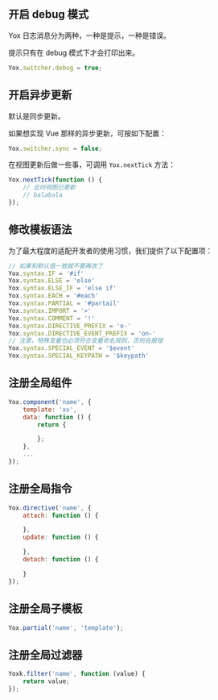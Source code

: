 ## 开启 debug 模式

Yox 日志消息分为两种，一种是提示，一种是错误。

提示只有在 debug 模式下才会打印出来。

```javascript
Yox.switcher.debug = true;
```

## 开启异步更新

默认是同步更新。

如果想实现 Vue 那样的异步更新，可按如下配置：

```javascript
Yox.switcher.sync = false;
```

在视图更新后做一些事，可调用 `Yox.nextTick` 方法：

```javascript
Yox.nextTick(function () {
    // 此时视图已更新
    // balabala
});
```

## 修改模板语法

为了最大程度的适配开发者的使用习惯，我们提供了以下配置项：

```javascript
// 如果和默认值一致就不要再改了
Yox.syntax.IF = '#if'
Yox.syntax.ELSE = 'else'
Yox.syntax.ELSE_IF = 'else if'
Yox.syntax.EACH = '#each'
Yox.syntax.PARTIAL = '#partail'
Yox.syntax.IMPORT = '>'
Yox.syntax.COMMENT = '!'
Yox.syntax.DIRECTIVE_PREFIX = 'o-'
Yox.syntax.DIRECTIVE_EVENT_PREFIX = 'on-'
// 注意，特殊变量也必须符合变量命名规则，否则会报错
Yox.syntax.SPECIAL_EVENT = '$event'
Yox.syntax.SPECIAL_KEYPATH = '$keypath'

```

## 注册全局组件

```javascript
Yox.component('name', {
    template: 'xx',
    data: function () {
        return {

        };
    },
    ...
});
```

## 注册全局指令

```javascript
Yox.directive('name', {
    attach: function () {

    },
    update: function () {

    },
    detach: function () {

    }
});
```

## 注册全局子模板

```javascript
Yox.partial('name', 'template');
```

## 注册全局过滤器

```javascript
Yoxk.filter('name', function (value) {
    return value;
});
```

